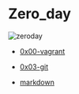 # Zero_day



![zeroday](https://user-images.githubusercontent.com/85587286/160320471-7d1a377f-209b-4ca7-a396-e66720376b8a.jpeg)




* [0x00-vagrant](https://github.com/elkinguerrero007/zero_day/tree/main/0x00-vagrant)

* [0x03-git](https://github.com/elkinguerrero007/zero_day/tree/main/0x03-git)

* [markdown](https://wordpress.com/support/markdown-quick-reference/)



